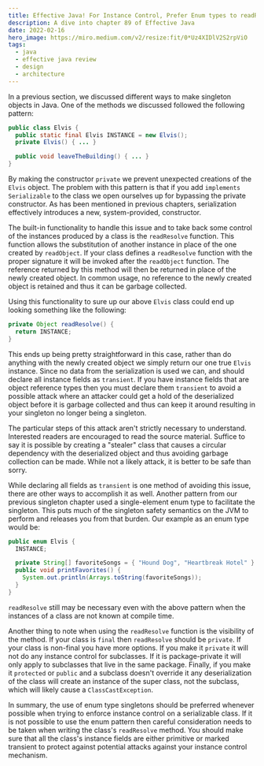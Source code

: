 ```yaml
---
title: Effective Java! For Instance Control, Prefer Enum types to readResolve
description: A dive into chapter 89 of Effective Java
date: 2022-02-16
hero_image: https://miro.medium.com/v2/resize:fit/0*Uz4XIDlV2S2rpViO
tags:
  - java
  - effective java review
  - design
  - architecture
---
```


In a previous section, we discussed different ways to make singleton objects in Java. One of the methods we discussed followed the following pattern:

```java
public class Elvis {
  public static final Elvis INSTANCE = new Elvis();
  private Elvis() { ... }

  public void leaveTheBuilding() { ... }
}
```

By making the constructor `private` we prevent unexpected creations of the `Elvis` object. The problem with this pattern is that if you add `implements Serializable` to the class we open ourselves up for bypassing the private constructor. As has been mentioned in previous chapters, serialization effectively introduces a new, system-provided, constructor. 

The built-in functionality to handle this issue and to take back some control of the instances produced by a class is the `readResolve` function. This function allows the substitution of another instance in place of the one created by `readObject`. If your class defines a `readResolve` function with the proper signature it will be invoked after the `readObject` function. The reference returned by this method will then be returned in place of the newly created object. In common usage, no reference to the newly created object is retained and thus it can be garbage collected. 

Using this functionality to sure up our above `Elvis` class could end up looking something like the following:

```java
private Object readResolve() {
  return INSTANCE;
}
```

This ends up being pretty straightforward in this case, rather than do anything with the newly created object we simply return our one true `Elvis` instance. Since no data from the serialization is used we can, and should declare all instance fields as `transient`. If you have instance fields that are object reference types then you must declare them `transient` to avoid a possible attack where an attacker could get a hold of the deserialized object before it is garbage collected and thus can keep it around resulting in your singleton no longer being a singleton. 

The particular steps of this attack aren't strictly necessary to understand. Interested readers are encouraged to read the source material. Suffice to say it is possible by creating a "stealer" class that causes a circular dependency with the deserialized object and thus avoiding garbage collection can be made. While not a likely attack, it is better to be safe than sorry. 

While declaring all fields as `transient` is one method of avoiding this issue, there are other ways to accomplish it as well. Another pattern from our previous singleton chapter used a single-element enum type to facilitate the singleton. This puts much of the singleton safety semantics on the JVM to perform and releases you from that burden. Our example as an enum type would be:

```java
public enum Elvis {
  INSTANCE;

  private String[] favoriteSongs = { "Hound Dog", "Heartbreak Hotel" }
  public void printFavorites() {
    System.out.println(Arrays.toString(favoriteSongs));
  }
}
```

`readResolve` still may be necessary even with the above pattern when the instances of a class are not known at compile time.

Another thing to note when using the `readResolve` function is the visibility of the method. If your class is `final` then `readResolve` should be `private`. If your class is non-final you have more options. If you make it `private` it will not do any instance control for subclasses. If it is package-private it will only apply to subclasses that live in the same package. Finally, if you make it `protected` or `public` and a subclass doesn't override it any deserialization of the class will create an instance of the super class, not the subclass, which will likely cause a `ClassCastException`.

In summary, the use of enum type singletons should be preferred whenever possible when trying to enforce instance control on a serializable class. If it is not possible to use the enum pattern then careful consideration needs to be taken when writing the class's `readResolve` method. You should make sure that all the class's instance fields are either primitive or marked transient to protect against potential attacks against your instance control mechanism.  